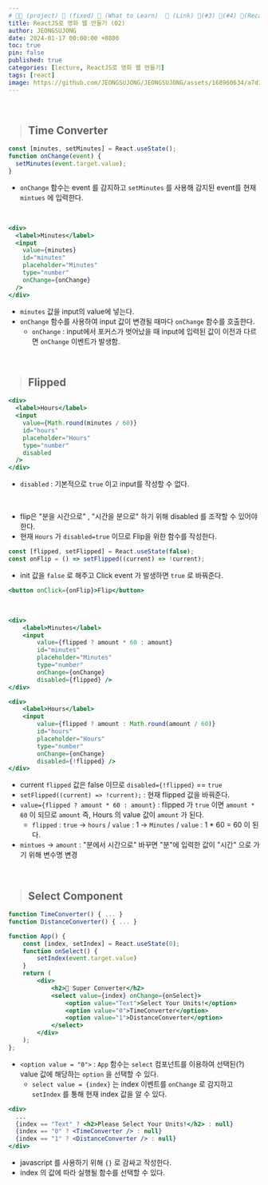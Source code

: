 ```yaml
---
# 👨‍💻 (project) 📌 (fixed) 📖 (What to Learn)  🌱 (Link) 🧷(#3) 📌(#4) 👀(Recap)
title: ReactJS로 영화 웹 만들기 (02)
author: JEONGSUJONG
date: 2024-01-17 00:00:00 +0800
toc: true
pin: false
published: true
categories: [lecture, ReactJS로 영화 웹 만들기]
tags: [react]
image: https://github.com/JEONGSUJONG/JEONGSUJONG/assets/168960634/a7d1fbfa-583b-40c9-b3be-1fc0e42ba1e0
---
```


<br>

> ## Time Converter

```jsx
const [minutes, setMinutes] = React.useState();
function onChange(event) {
  setMinutes(event.target.value);
}
```

- `onChange` 함수는 event 를 감지하고 `setMinutes` 를 사용해 감지된 event를 현재 `mintues` 에 입력한다.

<br>

```jsx
<div>
  <label>Minutes</label>
  <input
    value={minutes}
    id="minutes"
    placeholder="Minutes"
    type="number"
    onChange={onChange}
  />
</div>
```

- `minutes` 값을 input의 value에 넣는다.
- `onChange` 함수를 사용하여 input 값이 변경될 때마다 `onChange` 함수를 호출한다.
  - `onChange` : input에서 포커스가 벗어났을 때 input에 입력된 값이 이전과 다르면 `onChange` 이벤트가 발생함.

<br>
 
> ## Flipped

```jsx
<div>
  <label>Hours</label>
  <input
    value={Math.round(minutes / 60)}
    id="hours"
    placeholder="Hours"
    type="number"
    disabled
  />
</div>
```

- `disabled` : 기본적으로 `true` 이고 input를 작성할 수 없다.

<!-- ![image](https://github.com/JEONGSUJONG/readme-main/assets/142254876/4b3502fb-e563-45fc-8fc1-1004e73564ae){: width="400" height="250" .normal} -->

<br>

- flip은 "분을 시간으로" , "시간을 분으로" 하기 위해 disabled 를 조작할 수 있어야한다.
- 현재 `Hours` 가 `disabled=true` 이므로 Flip을 위한 함수를 작성한다.

```jsx
const [flipped, setFlipped] = React.useState(false);
const onFlip = () => setFlipped((current) => !current);
```

- init 값을 `false` 로 해주고 Click event 가 발생하면 `true` 로 바꿔준다.

```jsx
<button onClick={onFlip}>Flip</button>
```

<!-- ![image](https://github.com/JEONGSUJONG/readme-main/assets/142254876/caa57b57-d217-4340-bc91-76da3c956964){: width=100% height=100% .normal} -->

<br>

```jsx
<div>
    <label>Minutes</label>
    <input
        value={flipped ? amount * 60 : amount}
        id="minutes"
        placeholder="Minutes"
        type="number"
        onChange={onChange}
        disabled={flipped} />
</div>

<div>
    <label>Hours</label>
    <input
        value={flipped ? amount : Math.round(amount / 60)}
        id="hours"
        placeholder="Hours"
        type="number"
        onChange={onChange}
        disabled={!flipped} />
</div>
```

- current `flipped` 값은 false 이므로 `disabled={!flipped}` == `true`
- `setFlipped((current) => !current);` : 현재 flipped 값을 바꿔준다.
- `value={flipped ? amount * 60 : amount}` : flipped 가 `true` 이면 `amount * 60` 이 되므로 `amount` 즉, Hours 의 value 값이 `amount` 가 된다.
  - `flipped` : `true` -> `hours` / `value` : 1 -> `Minutes` / `value` : 1 \* 60 = 60 이 된다.
- `mintues` -> `amount` : "분에서 시간으로" 바꾸면 "분"에 입력한 값이 "시간" 으로 가기 위해 변수명 변경

<!-- ![image](https://github.com/JEONGSUJONG/readme-main/assets/142254876/af2d1a61-76f4-4044-88a7-662ff7e1f025){: width="400" height="250" .normal} -->

<br>

> ## Select Component

```jsx
function TimeConverter() { ... }
function DistanceConverter() { ... }

function App() {
    const [index, setIndex] = React.useState(0);
    function onSelect() {
        setIndex(event.target.value)
    }
    return (
        <div>
            <h2>🎯 Super Converter</h2>
            <select value={index} onChange={onSelect}>
                <option value="Text">Select Your Units!</option>
                <option value="0">TimeConverter</option>
                <option value="1">DistanceConverter</option>
            </select>
        </div>
    );
};
```

<!-- ![image](https://github.com/JEONGSUJONG/readme-main/assets/142254876/6ccde7bf-b592-4b12-868c-b9df311951a0){: width="400" height="250" .normal} -->

- `<option value = "0">` : `App` 함수는 `select` 컴포넌트를 이용하여 선택된(?) value 값에 해당하는 `option` 을 선택할 수 있다.
  - `select value = {index}` 는 index 이벤트를 `onChange` 로 감지하고 `setIndex` 를 통해 현재 index 값을 알 수 있다.

```jsx
<div>
  ...
  {index == "Text" ? <h2>Please Select Your Units!</h2> : null}
  {index == "0" ? <TimeConverter /> : null}
  {index == "1" ? <DistanceConverter /> : null}
</div>
```

- javascript 를 사용하기 위해 `{}` 로 감싸고 작성한다.
- index 의 값에 따라 실행될 함수를 선택할 수 있다.
